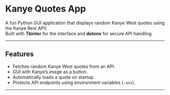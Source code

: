 # Kanye Quotes App

A fun Python GUI application that displays random Kanye West quotes using the Kanye Rest API]  
Built with **Tkinter** for the interface and **dotenv** for secure API handling.

---

## Features
- Fetches random Kanye West quotes from an API.
- GUI with Kanye’s image as a button.
- Automatically loads a quote on startup.
- Protects API endpoints using environment variables (`.env`).

---